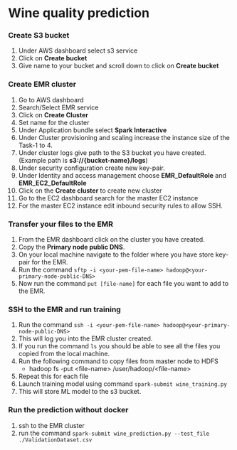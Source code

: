 # Wine quality prediction

### Create S3 bucket
1. Under AWS dashboard select s3 service
2. Click on **Create bucket**
3. Give name to your bucket and scroll down to click on **Create bucket**

### Create EMR cluster
1. Go to AWS dashboard
2. Search/Select EMR service
3. Click on **Create Cluster**
4. Set name for the cluster
5. Under Application bundle select **Spark Interactive**
6. Under Cluster provisioning and scaling increase the instance size of the Task-1 to 4.
7. Under cluster logs give path to the S3 bucket you have created. (Example path is **s3://{bucket-name}/logs**)
8. Under security configuration create new key-pair.
9. Under Identity and access management choose **EMR_DefaultRole** and **EMR_EC2_DefaultRole**
10. Click on the **Create cluster** to create new cluster
11. Go to the EC2 dashboard search for the master EC2 instance
12. For the master EC2 instance edit inbound security rules to allow SSH.

### Transfer your files to the EMR
1. From the EMR dashboard click on the cluster you have created.
2. Copy the **Primary node public DNS**.
3. On your local machine navigate to the folder where you have store key-pair for the EMR. 
4. Run the command `sftp -i <your-pem-file-name> hadoop@<your-primary-node-public-DNS>`
5. Now run the command `put [file-name]` for each file you want to add to the EMR. 

### SSH to the EMR and run training
1. Run the command `ssh -i <your-pem-file-name> hadoop@<your-primary-node-public-DNS>`
2. This will log you into the EMR cluster created.
3. If you run the command `ls` you should be able to see all the files you copied from the local machine. 
4. Run the following command to copy files from master node to HDFS
    - hadoop fs -put \<file-name> /user/hadoop/\<file-name>
5. Repeat this for each file
6. Launch training model using command `spark-submit wine_training.py`
7. This will store ML model to the s3 bucket. 

### Run the prediction without docker
1. ssh to the EMR cluster
2. run the command `spark-submit wine_prediction.py --test_file ./ValidationDataset.csv`